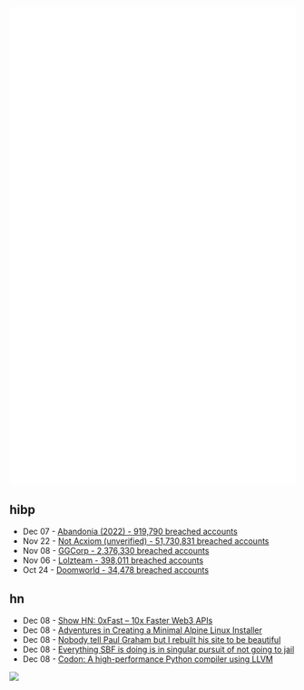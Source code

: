 ![Metrics](https://raw.githubusercontent.com/phixion/phixion/master/metrics.svg)

## hibp

<!--
for https://github.com/phixion/phixion/blob/main/.github/workflows/feeds.yml
-->
<!--START_SECTION:haveibeenpwnd-->
- Dec 07 - [Abandonia (2022) - 919,790 breached accounts](https://haveibeenpwned.com/PwnedWebsites#Abandonia2022)
- Nov 22 - [Not Acxiom (unverified) - 51,730,831 breached accounts](https://haveibeenpwned.com/PwnedWebsites#NotAcxiom)
- Nov 08 - [GGCorp - 2,376,330 breached accounts](https://haveibeenpwned.com/PwnedWebsites#GGCorp)
- Nov 06 - [Lolzteam - 398,011 breached accounts](https://haveibeenpwned.com/PwnedWebsites#Lolzteam)
- Oct 24 - [Doomworld - 34,478 breached accounts](https://haveibeenpwned.com/PwnedWebsites#Doomworld)
<!--END_SECTION:haveibeenpwnd-->

## hn

<!--
for https://github.com/phixion/phixion/blob/main/.github/workflows/feeds.yml
-->
<!--START_SECTION:hn-->
- Dec 08 - [Show HN: 0xFast – 10x Faster Web3 APIs](https://www.0xfast.com)
- Dec 08 - [Adventures in Creating a Minimal Alpine Linux Installer](https://bt.ht/alpine/)
- Dec 08 - [Nobody tell Paul Graham but I rebuilt his site to be beautiful](https://prettygraham.com/)
- Dec 08 - [Everything SBF is doing is in singular pursuit of not going to jail](https://newsletter.mollywhite.net/p/everything-sam-bankman-fried-is-doing)
- Dec 08 - [Codon: A high-performance Python compiler using LLVM](https://github.com/exaloop/codon)
<!--END_SECTION:hn-->

<!--
for https://yhype.me
-->
![](https://hit.yhype.me/github/profile?user_id=13013670)
